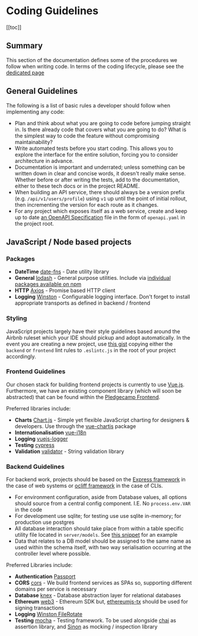# Coding Guidelines

[[toc]]

## Summary

This section of the documentation defines some of the procedures we follow when writing code. In terms of the coding lifecycle, please see
the [dedicated page](/introduction/code-management/)

## General Guidelines

The following is a list of basic rules a developer should follow when implementing any code:

* Plan and think about what you are going to code before jumping straight in. Is there already code that covers what you are going to do? What is the simplest way to code the feature without compromising maintainability?
* Write automated tests before you start coding. This allows you to explore the interface for the entire solution, forcing you to consider architecture in advance.
* Documentation is important and underrated; unless something can be written down in clear and concise words, it doesn't really make sense. Whether before or after writing the tests, add to the documentation, either to these tech docs or in the project README.
* When building an API service, there should always be a version prefix (e.g. `/api/v1/users/profile`) using `v1` up until the point of initial rollout, then incrementing the version for each route as it changes.
* For any project which exposes itself as a web service, create and keep up to date [an OpenAPI Specification](https://swagger.io/specification/) file in the form of `openapi.yaml` in the project root.

## JavaScript / Node based projects

### Packages

* **DateTime** [date-fns](https://date-fns.org/) - Date utility library
* **General** [lodash](https://lodash.com/) - General purpose utilities. Include via [individual packages available on npm](https://www.npmjs.com/search?q=lodash)
* **HTTP** [Axios](https://github.com/axios/axios) - Promise based HTTP client
* **Logging** [Winston](https://www.npmjs.com/package/winston) - Configurable logging interface. Don't forget to install appropriate transports as defined in backend / frontend

### Styling

JavaScript projects largely have their style guidelines based around the Airbnb ruleset which your IDE should pickup and adopt automatically. In the event you are creating a new project, use [this gist](https://gist.github.com/symball/623cfd7356e684f55df353b683d3768a) copying either the `backend` or `frontend` lint rules to `.eslintc.js` in the root of your project accordingly.

### Frontend Guidelines

Our chosen stack for building frontend projects is currently to use [Vue.js](https://vuejs.org/). Furthermore, we have an existing component library (which will soon be abstracted) that can be found within the [Pledgecamp Frontend](https://github.com/pledgecamp/pledgecamp-frontend).

Preferred libraries include:

* **Charts** [Chart.js](https://www.chartjs.org/) - Simple yet flexible JavaScript charting for designers & developers. Use through the [vue-chartjs](https://vue-chartjs.org/) package
* **Internationalisation** [vue-i18n](https://kazupon.github.io/vue-i18n/)
* **Logging** [vuejs-logger](https://www.npmjs.com/package/vuejs-logger)
* **Testing** [cypress](https://www.cypress.io/)
* **Validation** [validator](https://www.npmjs.com/package/validator) - String validation library

### Backend Guidelines

For backend work, projects should be based on the [Express framework](https://www.npmjs.com/package/express) in the case of web systems or [ocliff framework](https://github.com/oclif/oclif) in the case of CLIs.

* For environment configuration, aside from Database values, all options should source from a central config component. I.E. No `process.env.VAR` in the code
* For development use sqlite; for testing use use sqlite in-memory; for production use postgres
* All database interaction should take place from within a table specific utility file located in `server/models`. See [this snippet](https://github.com/pledgecamp/pledgecamp-tokenbridge/blob/master/backend/server/models/transactions.js) for an example
* Data that relates to a DB model should be assigned to the same name as used within the schema itself, with two way serialisation occurring at the controller level where possible.

Preferred Libraries include:

* **Authentication** [Passport](https://www.npmjs.com/package/passport)
* **CORS** [cors](https://www.npmjs.com/package/cors) - We build frontend services as SPAs so, supporting different domains per service is necessary
* **Database** [knex](http://knexjs.org/) - Database abstraction layer for relational databases
* **Ethereum** [web3](https://web3js.readthedocs.io/en/v1.2.4/) - Ethereum SDK but, [ethereumjs-tx](https://github.com/ethereumjs/ethereumjs-tx) should be used for signing transactions
* **Logging** [Winston FileRotate](https://www.npmjs.com/package/winston-daily-rotate-file)
* **Testing** [mocha](https://mochajs.org/) - Testing framework. To be used alongside [chai](https://www.chaijs.com/) as assertion library, and [Sinon](https://sinonjs.org/) as mocking / inspection library
